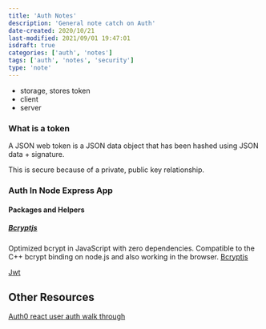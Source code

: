 ```yaml
---
title: 'Auth Notes'
description: 'General note catch on Auth'
date-created: 2020/10/21
last-modified: 2021/09/01 19:47:01
isdraft: true
categories: ['auth', 'notes']
tags: ['auth', 'notes', 'security']
type: 'note'
---
```


- storage, stores token
- client
- server

### What is a token

A JSON web token is a JSON data object that has been hashed using JSON data + signature.

This is secure because of a private, public key relationship.

### Auth In Node Express App

#### Packages and Helpers

##### [Bcryptjs](https://www.npmjs.com/package/bcryptjs)

Optimized bcrypt in JavaScript with zero dependencies. Compatible to the C++ bcrypt binding on node.js and also working in the browser.
[Bcryptjs](https://www.npmjs.com/package/bcryptjs)

[Jwt](https://jwt.io/)

## Other Resources

[Auth0 react user auth walk through](https://auth0.com/blog/complete-guide-to-react-user-authentication/)
